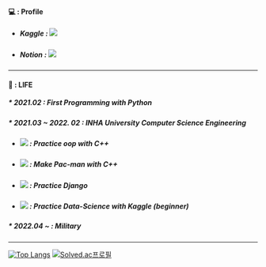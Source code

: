 #### :computer: : Profile 
* ##### Kaggle :  <a href="https://www.kaggle.com/qkrdyddnr"><img src="https://img.shields.io/badge/Kaggle-20BEFF?style=flat-square&logo=Kaggle&logoColor=blue"/></a>

* ##### Notion : <a href="https://www.notion.so/yongukpark"><img src="https://img.shields.io/badge/Notion-000000?style=flat-square&logo=Notion&logoColor=white"/></a>
---

#### :seedling: : LIFE 
##### * 2021.02 : First Programming with Python
##### * 2021.03 ~ 2022. 02 : INHA University Computer Science Engineering
* ##### <a href="https://github.com/yongukpark/oop"><img src="https://img.shields.io/badge/Github-181717?style=flat-square&logo=Github&logoColor=white"/></a> : Practice oop with C++
* ##### <a href="https://github.com/yongukpark/Pac-man"><img src="https://img.shields.io/badge/Github-181717?style=flat-square&logo=Github&logoColor=white"/></a> : Make Pac-man with C++
* ##### <a href="https://github.com/yongukpark/pybo"><img src="https://img.shields.io/badge/Github-181717?style=flat-square&logo=Github&logoColor=white"/></a> : Practice Django
* ##### <a href="https://github.com/yongukpark/Data-Science"><img src="https://img.shields.io/badge/Github-181717?style=flat-square&logo=Github&logoColor=white"/></a> : Practice Data-Science with Kaggle (beginner)
##### * 2022.04 ~ : Military
---

[![Top Langs](https://github-readme-stats.vercel.app/api/top-langs/?username=yongukpark&layout=compact)](https://github.com/anuraghazra/github-readme-stats)        [![Solved.ac프로필](http://mazassumnida.wtf/api/generate_badge?boj=tkzj02)](https://www.acmicpc.net/)          
